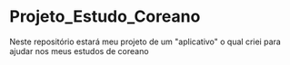 # Projeto_Estudo_Coreano

Neste repositório estará meu projeto de um "aplicativo" o qual criei para ajudar nos meus estudos de coreano
